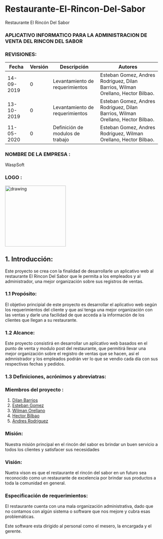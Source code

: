 # Restaurante-El-Rincon-Del-Sabor
Restaurante El Rincón Del Sabor

### APLICATIVO INFORMATICO PARA LA ADMINISTRACION DE VENTA  DEL RINCON DEL SABOR
### REVISIONES:
| Fecha | Versión | Descripción | Autores |
|-------|---------|-------------|---------|
|14-09-2019| 0       |Levantamiento de requerimientos|Esteban Gomez, Andres Rodriguez, Dilan Barrios, Wilman Orellano, Hector Bilbao.|
|13-10-2019| 0       |Levantamiento de requerimientos|Esteban Gomez, Andres Rodriguez, Dilan Barrios, Wilman Orellano, Hector Bilbao.|  
|11-05-2020     | 0       |Definición de modulos de trabajo |Esteban Gomez, Andres Rodriguez, Wilman Orellano, Hector Bilbao.|   

### NOMBRE DE LA EMPRESA :
  WaspSoft
### LOGO :
<img src="Documentacion/wasp.jpg" alt="drawing" width="200"/>

## 1. Introducción:
Este proyecto se crea con la finalidad de desarrollarle un aplicativo web al restaurante El Rincon Del Sabor que le permita a los empleados y al administrador, una mejor organización sobre sus registros de ventas.

### 1.1 Propósito:
El objetivo principial de este proyecto es desarrollar el aplicativo web según los requerimientos del cliente y que así tenga una mejor organización con las ventas y darle una facilidad de que acceda a la información de los clientes que llegan a su restaurante.

### 1.2 Alcance:
Este proyecto consistirá en desarrollar un aplicativo web basados en el punto de venta y modulo post del restaurante, que permitirá llevar una mejor organización sobre el registro de ventas que se hacen, así el admnistrador y los empleados podrán ver lo que se vendio cada día con sus respectivas fechas y pedidos.

### 1.3 Definiciones, acrónimos y abreviatras:


### Miembros del proyecto :
  1. [Dilan Barrios](https://github.com/DilanDavid1011)
  2. [Esteban Gomez](https://github.com/ETBGM03)
  3. [Wilman Orellano](https://github.com/wjorellano)
  4. [Hector Bilbao](https://github.com/bilbao-6)
  5. [Andres Rodriguez](https://github.com/AndresR-04)

### Misión:
Nuestra misión principal en el rincón del sabor es brindar  un buen servicio a todos los clientes y satisfacer sus necesidades

### Visión:
Nuetra vison es que el restaurante el rincón del sabor en un futuro sea reconocido como un restaurante de excelencia por brindar sus productos a toda la comunidad en general.

### Especificación de requerimientos:
El restaurante cuenta con una mala organización administrativa, dado que no contamos con algún sistema o software que nos mejore y cubra esas problemáticas.

Este software esta dirigido al personal como el mesero, la encargada y el gerente.
